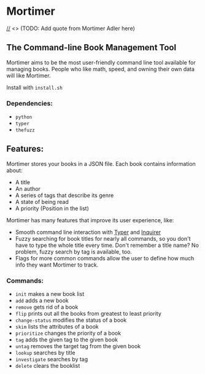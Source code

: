 # Mortimer

[//] <> (TODO: Add quote from Mortimer Adler here)

## The Command-line Book Management Tool

Mortimer aims to be the most user-friendly command line tool available for managing books. People who like math,
speed, and owning their own data will like Mortimer.

Install with `install.sh`

### Dependencies:

* `python`
* `typer`
* `thefuzz`

## Features:


Mortimer stores your books in a JSON file. Each book contains information about:

* A title
* An author
* A series of tags that describe its genre 
* A state of being read
* A priority (Position in the list)

Mortimer has many features that improve its user experience, like:

* Smooth command line interaction with [Typer](https://github.com/tiangolo/typer) and [Inquirer](https://github.com/kazhala/InquirerPy)
* Fuzzy searching for book titles for nearly all commands, so you don't have to type the whole title every time. Don't remember a title name? No problem, fuzzy search by tag is available, too.
* Flags for more common commands allow the user to define how much info they want Mortimer to track.

[//]: <> (TODO: Insert video demonstrating Mortimer's features. You'll want a short GIF here similar to what you did for the time tracker, but you might also want to record a full-length video to better demonstrate your work.)

### Commands:

* `init` makes a new book list
* `add` adds a new book
* `remove` gets rid of a book
* `flip` prints out all the books from greatest to least priority
*  `change-status` modifies the status of a book
* `skim` lists the attributes of a book
* `prioritize` changes the priority of a book
* `tag` adds the given tag to the given book
* `untag` removes the target tag from the given book
* `lookup` searches by title
* `investigate` searches by tag
* `delete` clears the booklist

